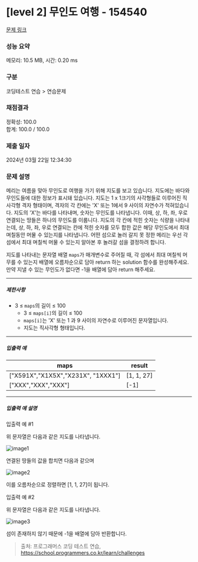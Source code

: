 # [level 2] 무인도 여행 - 154540 

[문제 링크](https://school.programmers.co.kr/learn/courses/30/lessons/154540) 

### 성능 요약

메모리: 10.5 MB, 시간: 0.20 ms

### 구분

코딩테스트 연습 > 연습문제

### 채점결과

정확성: 100.0<br/>합계: 100.0 / 100.0

### 제출 일자

2024년 03월 22일 12:34:30

### 문제 설명

<p>메리는 여름을 맞아 무인도로 여행을 가기 위해 지도를 보고 있습니다. 지도에는 바다와 무인도들에 대한 정보가 표시돼 있습니다. 지도는 1 x 1크기의 사각형들로 이루어진 직사각형 격자 형태이며, 격자의 각 칸에는 'X' 또는 1에서 9 사이의 자연수가 적혀있습니다. 지도의 'X'는 바다를 나타내며, 숫자는 무인도를 나타냅니다. 이때, 상, 하, 좌, 우로 연결되는 땅들은 하나의 무인도를 이룹니다. 지도의 각 칸에 적힌 숫자는 식량을 나타내는데, 상, 하, 좌, 우로 연결되는 칸에 적힌 숫자를 모두 합한 값은 해당 무인도에서 최대 며칠동안 머물 수 있는지를 나타냅니다. 어떤 섬으로 놀러 갈지 못 정한 메리는 우선 각 섬에서 최대 며칠씩 머물 수 있는지 알아본 후 놀러갈 섬을 결정하려 합니다.</p>

<p>지도를 나타내는 문자열 배열 <code>maps</code>가 매개변수로 주어질 때, 각 섬에서 최대 며칠씩 머무를 수 있는지 배열에 오름차순으로 담아 return 하는 solution 함수를 완성해주세요. 만약 지낼 수 있는 무인도가 없다면 -1을 배열에 담아 return 해주세요.</p>

<hr>

<h5>제한사항</h5>

<ul>
<li>3 ≤ <code>maps</code>의 길이 ≤ 100

<ul>
<li>3 ≤ <code>maps[i]</code>의 길이 ≤ 100</li>
<li><code>maps[i]</code>는 'X' 또는 1 과 9 사이의 자연수로 이루어진 문자열입니다.</li>
<li>지도는 직사각형 형태입니다.</li>
</ul></li>
</ul>

<hr>

<h5>입출력 예</h5>
<table class="table">
        <thead><tr>
<th>maps</th>
<th>result</th>
</tr>
</thead>
        <tbody><tr>
<td>["X591X","X1X5X","X231X", "1XXX1"]</td>
<td>[1, 1, 27]</td>
</tr>
<tr>
<td>["XXX","XXX","XXX"]</td>
<td>[-1]</td>
</tr>
</tbody>
      </table>
<hr>

<h5>입출력 예 설명</h5>

<p>입출력 예 #1</p>

<p>위 문자열은 다음과 같은 지도를 나타냅니다.</p>

<p><img src="https://user-images.githubusercontent.com/62426665/206862823-4633fbf1-c075-4d35-b577-26f504dcd332.png" title="" alt="image1"></p>

<p>연결된 땅들의 값을 합치면 다음과 같으며</p>

<p><img src="https://user-images.githubusercontent.com/62426665/209070615-ae568f20-cf06-4f88-8d4f-8e9861af2d36.png" title="" alt="image2"></p>

<p>이를 오름차순으로 정렬하면 [1, 1, 27]이 됩니다.</p>

<p>입출력 예 #2</p>

<p>위 문자열은 다음과 같은 지도를 나타냅니다.</p>

<p><img src="https://user-images.githubusercontent.com/62426665/206863265-0a371c69-d4b5-411a-972f-bdc36b90c917.png" title="" alt="image3"></p>

<p>섬이 존재하지 않기 때문에 -1을 배열에 담아 반환합니다.</p>


> 출처: 프로그래머스 코딩 테스트 연습, https://school.programmers.co.kr/learn/challenges